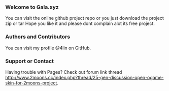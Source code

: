 ### Welcome to Gala.xyz
You can visit the online github project repo or you just download the project zip or tar
Hope you like it and please dont complain alot its free project.

### Authors and Contributors
You can visit my profile @4lin on GitHub.
 
### Support or Contact
Having trouble with Pages? Check out forum link thread http://www.2moons.cc/index.php?thread/25-gen-discussion-open-ogame-skin-for-2moons-project.
